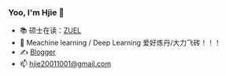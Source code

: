 ### Yoo, I'm Hjie 👋
- 📚 硕士在读：[ZUEL](http://english.zuel.edu.cn/)
- 🎊 Meachine learning / Deep Learning 爱好炼丹/大力飞砖！！！
- ✍️ [Blogger](https://hjiezero.github.io/)
- 📫 hjie20011001@gmail.com  
